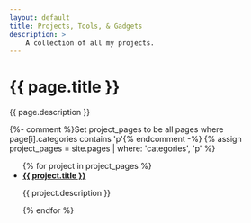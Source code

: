 ```yaml
---
layout: default
title: Projects, Tools, & Gadgets
description: >
    A collection of all my projects.
---
```


# {{ page.title }}

{{ page.description }}


{%- comment %}Set project_pages to be all pages where page[i].categories contains 'p'{% endcomment -%}
{% assign project_pages = site.pages | where: 'categories', 'p' %}
<ul>
{% for project in project_pages %}
    <li>
        <a href="{{ project.url | absolute_url }}"><strong>{{ project.title }}</strong></a>
        <br>
        <p>{{ project.description }}</p>
    </li>
{% endfor %}
</ul>


<!-- * [Hello](/p/)
    <p>lol</p>
* [Blob debugger](/p/blob-debugger/)
    <p>hello</p> -->
